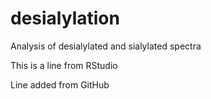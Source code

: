 # desialylation
Analysis of desialylated and sialylated spectra

This is a line from RStudio

Line added from GitHub
